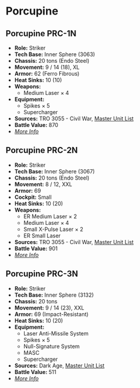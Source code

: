 # Porcupine
## Porcupine PRC-1N
- **Role:** Striker
- **Tech Base:** Inner Sphere (3063)
- **Chassis:** 20 tons (Endo Steel)
- **Movement:** 9 / 14 (18), XL
- **Armor:** 62 (Ferro Fibrous)
- **Heat Sinks:** 10 (10)
- **Weapons:**
  - Medium Laser × 4
- **Equipment:**
  - Spikes × 5
  - Supercharger
- **Sources:** TRO 3055 - Civil War, [Master Unit List](http://masterunitlist.info/Unit/Details/2555/porcupine-prc-1n)
- **Battle Value:** 870
- [*More Info*](porcupine/porcupine_prc-1n.md)

## Porcupine PRC-2N
- **Role:** Striker
- **Tech Base:** Inner Sphere (3067)
- **Chassis:** 20 tons (Endo Steel)
- **Movement:** 8 / 12, XXL
- **Armor:** 69
- **Cockpit:** Small
- **Heat Sinks:** 10 (20)
- **Weapons:**
  - ER Medium Laser × 2
  - Medium Laser × 4
  - Small X-Pulse Laser × 2
  - ER Small Laser
- **Sources:** TRO 3055 - Civil War, [Master Unit List](http://masterunitlist.info/Unit/Details/2556/porcupine-prc-2n)
- **Battle Value:** 901
- [*More Info*](porcupine/porcupine_prc-2n.md)

## Porcupine PRC-3N
- **Role:** Striker
- **Tech Base:** Inner Sphere (3132)
- **Chassis:** 20 tons
- **Movement:** 9 / 14 (23), XXL
- **Armor:** 69 (Impact-Resistant)
- **Heat Sinks:** 10 (20)
- **Equipment:**
  - Laser Anti-Missile System
  - Spikes × 5
  - Null-Signature System
  - MASC
  - Supercharger
- **Sources:** Dark Age, [Master Unit List](http://masterunitlist.info/Unit/Details/8102/porcupine-prc-3n)
- **Battle Value:** 511
- [*More Info*](porcupine/porcupine_prc-3n.md)

